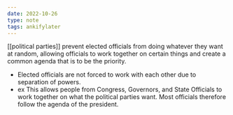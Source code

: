 ```yaml
---
date: 2022-10-26
type: note
tags: ankifylater
---
```


[[political parties]] prevent elected officials from doing whatever they want at random, allowing officials to work together on certain things and create a common agenda that is to be the priority.
- Elected officials are not forced to work with each other due to separation of powers.
- ex This allows people from Congress, Governors, and State Officials to work together on what the political parties want. Most officials therefore follow the agenda of the president.

